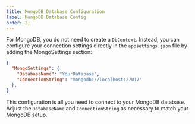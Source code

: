 ```yaml
---
title: MongoDB Database Configuration
label: MongoDB Database Config
order: 2;
---
```


For MongoDB, you do not need to create a `DbContext`. Instead, you can configure your connection settings directly in the `appsettings.json` file by adding the MongoSettings section:

```json #
{
  "MongoSettings": {
    "DatabaseName": "YourDatabase",
    "ConnectionString": "mongodb://localhost:27017"
  },
}
```

This configuration is all you need to connect to your MongoDB database. Adjust the `DatabaseName` and `ConnectionString` as necessary to match your MongoDB setup.